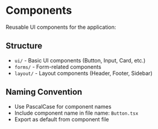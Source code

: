 # Components

Reusable UI components for the application:

## Structure
- `ui/` - Basic UI components (Button, Input, Card, etc.)
- `forms/` - Form-related components
- `layout/` - Layout components (Header, Footer, Sidebar)

## Naming Convention
- Use PascalCase for component names
- Include component name in file name: `Button.tsx`
- Export as default from component file
